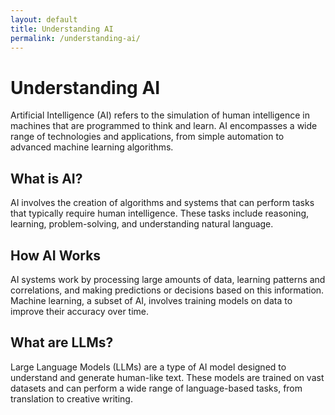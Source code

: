 ```yaml
---
layout: default
title: Understanding AI
permalink: /understanding-ai/
---
```


# Understanding AI

Artificial Intelligence (AI) refers to the simulation of human intelligence in machines that are programmed to think and learn. AI encompasses a wide range of technologies and applications, from simple automation to advanced machine learning algorithms.

## What is AI?

AI involves the creation of algorithms and systems that can perform tasks that typically require human intelligence. These tasks include reasoning, learning, problem-solving, and understanding natural language.

## How AI Works

AI systems work by processing large amounts of data, learning patterns and correlations, and making predictions or decisions based on this information. Machine learning, a subset of AI, involves training models on data to improve their accuracy over time.

## What are LLMs?

Large Language Models (LLMs) are a type of AI model designed to understand and generate human-like text. These models are trained on vast datasets and can perform a wide range of language-based tasks, from translation to creative writing.
